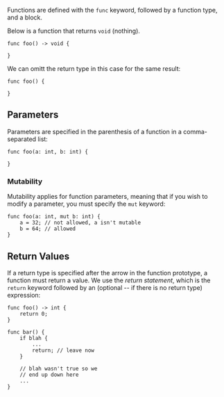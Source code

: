 Functions are defined with the `func` keyword, followed by a function type, and a block.

Below is a function that returns `void` (nothing).

	func foo() -> void {

	}

We can omitt the return type in this case for the same result:

	func foo() {

	}

## Parameters
Parameters are specified in the parenthesis of a function in a comma-separated list:

	func foo(a: int, b: int) {

	}

### Mutability
Mutability applies for function parameters, meaning that if you wish to modify a parameter, you must specify the `mut` keyword:

	func foo(a: int, mut b: int) {
		a = 32; // not allowed, a isn't mutable
		b = 64; // allowed
	}

## Return Values
If a return type is specified after the arrow in the function prototype, a function must return a value. We use the _return statement_, which is the `return` keyword followed by an (optional -- if there is no return type) expression:

	func foo() -> int {
		return 0;
	}

	func bar() {
		if blah {
			...
			return; // leave now
		}

		// blah wasn't true so we
		// end up down here
		...
	}